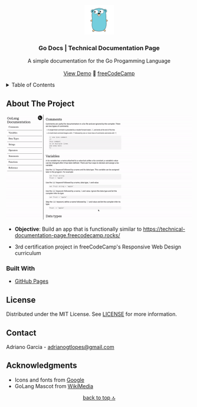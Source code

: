 <a name="readme-top"></a>

<!-- PROJECT LOGO -->
<br />
<div align="center">
<a href="https://adrianogtl.github.io/freecodecamp-technical-documentation-page/">
    <img src="logo.png" alt="Logo" width="80" height="80">
  </a>

<h3 align="center">Go Docs | Technical Documentation Page</h3>

  <p align="center">
    A simple documentation for the Go Progamming Language 
    <br />
    <br />
    <a href="https://adrianogtl.github.io/freecodecamp-technical-documentation-page/">View Demo</a>
    🔗
    <a href="https://www.freecodecamp.org/">freeCodeCamp</a>
  </p>
</div>


<!-- TABLE OF CONTENTS -->
<details>
  <summary>Table of Contents</summary>
  <ol>
    <li>
      <a href="#about-the-project">About The Project</a>
      <ul>
        <li><a href="#built-with">Built With</a></li>
      </ul>
    </li>
    <li><a href="#license">License</a></li>
    <li><a href="#contact">Contact</a></li>
    <li><a href="#acknowledgments">Acknowledgments</a></li>
  </ol>
</details>


<!-- ABOUT THE PROJECT -->
## About The Project

![Screenshot][preview]
* **Objective**: Build an app that is functionally similar to https://technical-documentation-page.freecodecamp.rocks/

* 3rd certification project in freeCodeCamp's Responsive Web Design curriculum


### Built With

* [GitHub Pages][github-pages]


<!-- LICENSE -->
## License

Distributed under the MIT License. See [LICENSE][license-url] for more information.


<!-- CONTACT -->
## Contact

Adriano Garcia - [adrianogtlopes@gmail.com](mailto:adrianogtlopes@gmail.com)


<!-- ACKNOWLEDGMENTS -->
## Acknowledgments

* Icons and fonts from [Google ][google-url]
* GoLang Mascot from [WikiMedia][wikimedia-url]

<p align="center"><a href="#readme-top">back to top 🔝</a></p>



<!-- MARKDOWN LINKS & IMAGES -->
<!-- https://www.markdownguide.org/basic-syntax/#reference-style-links -->

<!-- ABOUT -->
[preview]: screencast.gif

<!-- BUILT WITH -->
[github-pages]: https://pages.github.com/

<!-- LICENSE -->
[license-url]: https://github.com/adrianogtl/freecodecamp-technical-documentation-page/blob/main/LICENSE

<!-- ACKNOWLEDGMENTS -->
[google-url]: https://fonts.google.com/
[wikimedia-url]: https://commons.wikimedia.org/wiki/Main_Page